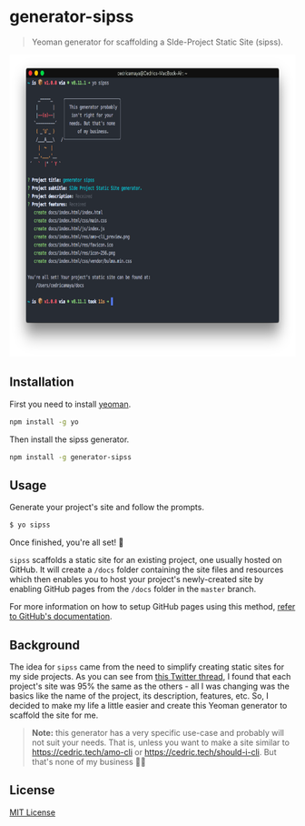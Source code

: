 # generator-sipss

> Yeoman generator for scaffolding a SIde-Project Static Site (sipss).

<p align="center">
  <img src="https://raw.githubusercontent.com/cedricium/generator-sipss/master/resources/screenshot.png" height="531">
</p>

## Installation

First you need to install [yeoman](http://yeoman.io/).

```sh
npm install -g yo
```

Then install the sipss generator.

```sh
npm install -g generator-sipss
```

## Usage

Generate your project's site and follow the prompts.

```sh
$ yo sipss
```

Once finished, you're all set! 🎉

`sipss` scaffolds a static site for an existing project, one usually hosted on GitHub. It will create a `/docs` folder containing the site files and resources which then enables you to host your project's newly-created site by enabling GitHub pages from the `/docs` folder in the `master` branch.

For more information on how to setup GitHub pages using this method, [refer to GitHub's documentation](https://help.github.com/articles/configuring-a-publishing-source-for-github-pages/#publishing-your-github-pages-site-from-a-docs-folder-on-your-master-branch).

## Background

The idea for `sipss` came from the need to simplify creating static sites for my side projects. As you can see from [this Twitter thread](https://twitter.com/CedricAmaya/status/997322163454525440), I found that each project's site was 95% the same as the others - all I was changing was the basics like the name of the project, its description, features, etc. So, I decided to make my life a little easier and create this Yeoman generator to scaffold the site for me.

> **Note:** this generator has a very specific use-case and probably will not suit your needs. That is, unless you want to make a site similar to https://cedric.tech/amo-cli or https://cedric.tech/should-i-cli. But that's none of my business 🐸🍵

## License

[MIT License](LICENSE.md)